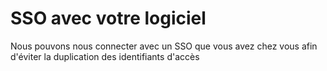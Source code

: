 # SSO avec votre logiciel

Nous pouvons nous connecter avec un SSO que vous avez chez vous afin d'éviter la duplication des identifiants d'accès



